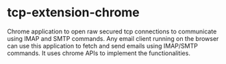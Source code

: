 tcp-extension-chrome
====================

Chrome application to open raw secured tcp connections to communicate using IMAP and SMTP commands. Any email client running on the browser can use 
this application to fetch and send emails using IMAP/SMTP commands. It uses chrome APIs to implement the functionalities.  
